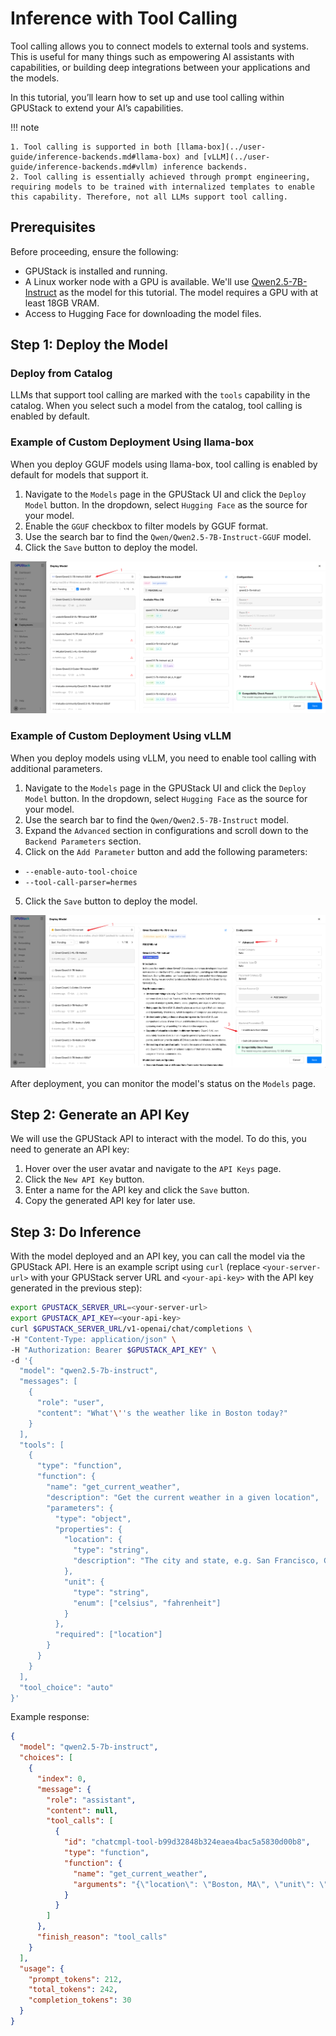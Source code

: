 # Inference with Tool Calling

Tool calling allows you to connect models to external tools and systems. This is useful for many things such as empowering AI assistants with capabilities, or building deep integrations between your applications and the models.

In this tutorial, you’ll learn how to set up and use tool calling within GPUStack to extend your AI’s capabilities.

!!! note

    1. Tool calling is supported in both [llama-box](../user-guide/inference-backends.md#llama-box) and [vLLM](../user-guide/inference-backends.md#vllm) inference backends.
    2. Tool calling is essentially achieved through prompt engineering, requiring models to be trained with internalized templates to enable this capability. Therefore, not all LLMs support tool calling.

## Prerequisites

Before proceeding, ensure the following:

- GPUStack is installed and running.
- A Linux worker node with a GPU is available. We'll use [Qwen2.5-7B-Instruct](https://huggingface.co/Qwen/Qwen2.5-7B-Instruct) as the model for this tutorial. The model requires a GPU with at least 18GB VRAM.
- Access to Hugging Face for downloading the model files.

## Step 1: Deploy the Model

### Deploy from Catalog

LLMs that support tool calling are marked with the `tools` capability in the catalog. When you select such a model from the catalog, tool calling is enabled by default.

### Example of Custom Deployment Using llama-box

When you deploy GGUF models using llama-box, tool calling is enabled by default for models that support it.

1. Navigate to the `Models` page in the GPUStack UI and click the `Deploy Model` button. In the dropdown, select `Hugging Face` as the source for your model.
2. Enable the `GGUF` checkbox to filter models by GGUF format.
3. Use the search bar to find the `Qwen/Qwen2.5-7B-Instruct-GGUF` model.
4. Click the `Save` button to deploy the model.

![Deploy GGUF Model](../assets/tutorials/inference-with-tool-calling/deploy-model-gguf.png)

### Example of Custom Deployment Using vLLM

When you deploy models using vLLM, you need to enable tool calling with additional parameters.

1. Navigate to the `Models` page in the GPUStack UI and click the `Deploy Model` button. In the dropdown, select `Hugging Face` as the source for your model.
2. Use the search bar to find the `Qwen/Qwen2.5-7B-Instruct` model.
3. Expand the `Advanced` section in configurations and scroll down to the `Backend Parameters` section.
4. Click on the `Add Parameter` button and add the following parameters:

- `--enable-auto-tool-choice`
- `--tool-call-parser=hermes`

5. Click the `Save` button to deploy the model.

![Deploy Model](../assets/tutorials/inference-with-tool-calling/deploy-model.png)

After deployment, you can monitor the model's status on the `Models` page.

## Step 2: Generate an API Key

We will use the GPUStack API to interact with the model. To do this, you need to generate an API key:

1. Hover over the user avatar and navigate to the `API Keys` page.
2. Click the `New API Key` button.
3. Enter a name for the API key and click the `Save` button.
4. Copy the generated API key for later use.

## Step 3: Do Inference

With the model deployed and an API key, you can call the model via the GPUStack API. Here is an example script using `curl` (replace `<your-server-url>` with your GPUStack server URL and `<your-api-key>` with the API key generated in the previous step):

```bash
export GPUSTACK_SERVER_URL=<your-server-url>
export GPUSTACK_API_KEY=<your-api-key>
curl $GPUSTACK_SERVER_URL/v1-openai/chat/completions \
-H "Content-Type: application/json" \
-H "Authorization: Bearer $GPUSTACK_API_KEY" \
-d '{
  "model": "qwen2.5-7b-instruct",
  "messages": [
    {
      "role": "user",
      "content": "What'\''s the weather like in Boston today?"
    }
  ],
  "tools": [
    {
      "type": "function",
      "function": {
        "name": "get_current_weather",
        "description": "Get the current weather in a given location",
        "parameters": {
          "type": "object",
          "properties": {
            "location": {
              "type": "string",
              "description": "The city and state, e.g. San Francisco, CA"
            },
            "unit": {
              "type": "string",
              "enum": ["celsius", "fahrenheit"]
            }
          },
          "required": ["location"]
        }
      }
    }
  ],
  "tool_choice": "auto"
}'
```

Example response:

```json
{
  "model": "qwen2.5-7b-instruct",
  "choices": [
    {
      "index": 0,
      "message": {
        "role": "assistant",
        "content": null,
        "tool_calls": [
          {
            "id": "chatcmpl-tool-b99d32848b324eaea4bac5a5830d00b8",
            "type": "function",
            "function": {
              "name": "get_current_weather",
              "arguments": "{\"location\": \"Boston, MA\", \"unit\": \"fahrenheit\"}"
            }
          }
        ]
      },
      "finish_reason": "tool_calls"
    }
  ],
  "usage": {
    "prompt_tokens": 212,
    "total_tokens": 242,
    "completion_tokens": 30
  }
}
```
